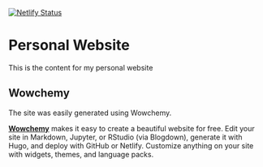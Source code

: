 [![Netlify Status](https://api.netlify.com/api/v1/badges/91f4dc62-647a-489d-849e-605417457026/deploy-status)](https://app.netlify.com/sites/infallible-lewin-e7c48f/deploys)
# Personal Website
This is the content for my personal website

## Wowchemy 
The site was easily generated using Wowchemy.

[**Wowchemy**](https://wowchemy.com) makes it easy to create a beautiful website for free. Edit your site in Markdown, Jupyter, or RStudio (via Blogdown), generate it with Hugo, and deploy with GitHub or Netlify. Customize anything on your site with widgets, themes, and language packs.
